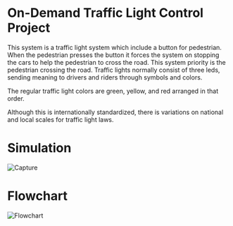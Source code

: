 # On-Demand Traffic Light Control Project
This system is a traffic light system which include a button for pedestrian. When the pedestrian presses the button it forces the system on stopping the cars to help the pedestrian to cross the road. This system priority is the pedestrian crossing the road.
Traffic lights normally consist of three leds, sending meaning to drivers and riders through symbols and colors.

The regular traffic light colors are green, yellow, and red arranged in that order.

Although this is internationally standardized, there is variations on national and local scales for traffic light laws.
# Simulation
![Capture](https://user-images.githubusercontent.com/113982207/201496664-e72bdc2c-7b07-4077-ac59-0ba1443bc18b.PNG)
# Flowchart
![Flowchart](https://user-images.githubusercontent.com/113982207/201496684-57dc4823-ccd6-4249-bffb-2cd26b439618.jpg)
